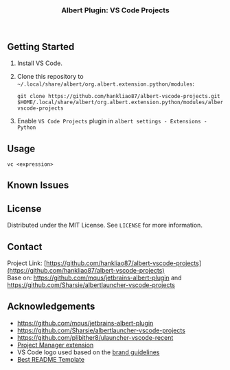 <p align="center">
<h3 align="center">Albert Plugin: VS Code Projects</h3>

<p align="center">
<a href="https://github.com/hankliao87/albert-vscode-projects/graphs/contributors">
<img src="https://img.shields.io/github/contributors/hankliao87/albert-vscode-projects.svg?style=flat-square" alt=""></a>
<a href="https://github.com/hankliao87/albert-vscode-projects/network/members">
<img src="https://img.shields.io/github/forks/hankliao87/albert-vscode-projects.svg?style=flat-square" alt=""></a>
<a href="https://github.com/hankliao87/albert-vscode-projects/stargazers">
<img src="https://img.shields.io/github/stars/hankliao87/albert-vscode-projects.svg?style=flat-square" alt=""></a>
<a href="https://github.com/hankliao87/albert-vscode-projects/issues">
<img src="https://img.shields.io/github/issues/hankliao87/albert-vscode-projects.svg?style=flat-square" alt=""></a>
<a href="https://github.com/hankliao87/albert-vscode-projects/blob/master/LICENSE.txt">
<img src="https://img.shields.io/github/license/hankliao87/albert-vscode-projects.svg?style=flat-square" alt=""></a>
</p>

</p>

## Getting Started

1. Install VS Code.

2. Clone this repository to `~/.local/share/albert/org.albert.extension.python/modules`:
   ```
   git clone https://github.com/hankliao87/albert-vscode-projects.git $HOME/.local/share/albert/org.albert.extension.python/modules/albert-vscode-projects
   ```

3. Enable `VS Code Projects` plugin in `albert settings - Extensions - Python`

## Usage

`vc <expression>`

## Known Issues

## License

Distributed under the MIT License. See `LICENSE` for more information.

## Contact

Project Link: [https://github.com/hankliao87/albert-vscode-projects](https://github.com/hankliao87/albert-vscode-projects)  
Base on: https://github.com/mqus/jetbrains-albert-plugin and https://github.com/Sharsie/albertlauncher-vscode-projects

## Acknowledgements
- https://github.com/mqus/jetbrains-albert-plugin
- https://github.com/Sharsie/albertlauncher-vscode-projects
- https://github.com/plibither8/ulauncher-vscode-recent
- [Project Manager extension](https://marketplace.visualstudio.com/items?itemName=alefragnani.project-manager)
- VS Code logo used based on the [brand guidelines](https://code.visualstudio.com/brand)
- [Best README Template](https://github.com/othneildrew/Best-README-Template)
